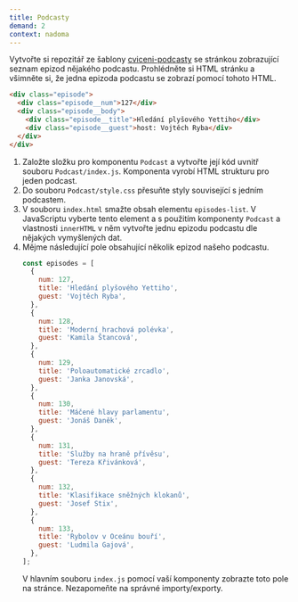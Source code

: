 ```yaml
---
title: Podcasty
demand: 2
context: nadoma
---
```


Vytvořte si repozitář ze šablony [cviceni-podcasty](https://github.com/Czechitas-podklady-WEB/cviceni-podcasty) se stránkou zobrazující seznam epizod nějakého podcastu. Prohlédněte si HTML stránku a všimněte si, že jedna epizoda podcastu se zobrazí pomocí tohoto HTML.

```html
<div class="episode">
  <div class="episode__num">127</div>
  <div class="episode__body">
    <div class="episode__title">Hledání plyšového Yettiho</div>
    <div class="episode__guest">host: Vojtěch Ryba</div>
  </div>
</div>
```

1. Založte složku pro komponentu `Podcast` a vytvořte její kód uvnitř souboru `Podcast/index.js`. Komponenta vyrobí HTML strukturu pro jeden podcast.
1. Do souboru `Podcast/style.css` přesuňte styly související s jedním podcastem.
1. V souboru `index.html` smažte obsah elementu `episodes-list`. V JavaScriptu vyberte tento element a s použitím komponenty `Podcast` a vlastnosti `innerHTML` v něm vytvořte jednu epizodu podcastu dle nějakých vymyšlených dat.
1. Mějme následující pole obsahující několik epizod našeho podcastu.
   ```js
   const episodes = [
     {
       num: 127,
       title: 'Hledání plyšového Yettiho',
       guest: 'Vojtěch Ryba',
     },
     {
       num: 128,
       title: 'Moderní hrachová polévka',
       guest: 'Kamila Štancová',
     },
     {
       num: 129,
       title: 'Poloautomatické zrcadlo',
       guest: 'Janka Janovská',
     },
     {
       num: 130,
       title: 'Máčené hlavy parlamentu',
       guest: 'Jonáš Daněk',
     },
     {
       num: 131,
       title: 'Služby na hraně přívěsu',
       guest: 'Tereza Křivánková',
     },
     {
       num: 132,
       title: 'Klasifikace sněžných klokanů',
       guest: 'Josef Stix',
     },
     {
       num: 133,
       title: 'Rybolov v Oceánu bouří',
       guest: 'Ludmila Gajová',
     },
   ];
   ```
   V hlavním souboru `index.js` pomocí vaší komponenty zobrazte toto pole na stránce. Nezapomeňte na správné importy/exporty.
